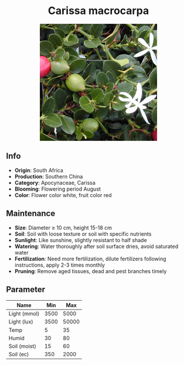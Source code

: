 <h1 align='center'>Carissa macrocarpa</h1>
<p align="center">
    <img 
        align='center'
        width='320'
        src="../images/carissa macrocarpa.png" 
        alt='Carissa macrocarpa' />
</p>

## Info

 - **Origin**: South Africa
 - **Production**: Southern China
 - **Category**: Apocynaceae, Carissa
 - **Blooming**: Flowering period August
 - **Color**: Flower color white, fruit color red

## Maintenance

 - **Size**: Diameter ≥ 10 cm, height 15-18 cm
 - **Soil**: Soil with loose texture or soil with specific nutrients
 - **Sunlight**: Like sunshine, slightly resistant to half shade
 - **Watering**: Water thoroughly after soil surface dries, avoid saturated water
 - **Fertilization**: Need more fertilization, dilute fertilizers following instructions, apply 2-3 times monthly
 - **Pruning**: Remove aged tissues, dead and pest branches timely

## Parameter

| Name         | Min  | Max   |
|--------------|------|-------|
| Light (mmol) | 3500 | 5000  |
| Light (lux)  | 3500 | 50000 |
| Temp         | 5    | 35    |
| Humid        | 30   | 80    |
| Soil (moist) | 15   | 60    |
| Soil (ec)    | 350  | 2000  |
